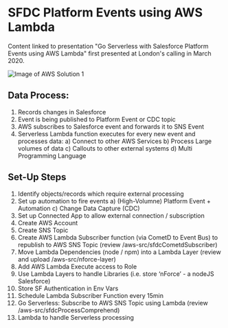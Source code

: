 # SFDC Platform Events using AWS Lambda
Content linked to presentation "Go Serverless with Salesforce Platform Events using AWS Lambda" first presented at London's calling in March 2020.

![Image of AWS Solution 1](https://i.imgur.com/rVL0Is5.png)


## Data Process:
1. Records changes in Salesforce
2. Event is being published to Platform Event or CDC topic
3. AWS subscribes to Salesforce event and forwards it to SNS Event
4. Serverless Lambda function executes for every new event and processes data:
a) Connect to other AWS Services
b) Process Large volumes of data
c) Callouts to other external systems
d) Multi Programming Language


## Set-Up Steps
1. Identify objects/records which require external processing
2. Set up automation to fire events
a) (High-Volumne) Platform Event + Automation 
c) Change Data Capture (CDC)
3. Set up Connected App to allow external connection / subscription
4. Create AWS Account 
5. Create SNS Topic
6. Create AWS Lambda Subscriber function (via CometD to Event Bus) to republish to AWS SNS Topic (review /aws-src/sfdcCometdSubscriber)
7. Move Lambda Dependencies (node / npm) into a Lambda Layer (review and upload /aws-src/nforce-layer)
8. Add AWS Lambda Execute access to Role
9. Use Lambda Layers to handle Libraries (i.e. store ‘nForce’ - a nodeJS Salesforce)
10. Store SF Authentication in Env Vars
11. Schedule Lambda Subscriber Function every 15min
12. Go Serverless: Subscribe to AWS SNS Topic using Lambda (review /aws-src/sfdcProcessComprehend)
13. Lambda to handle Serverless processing
